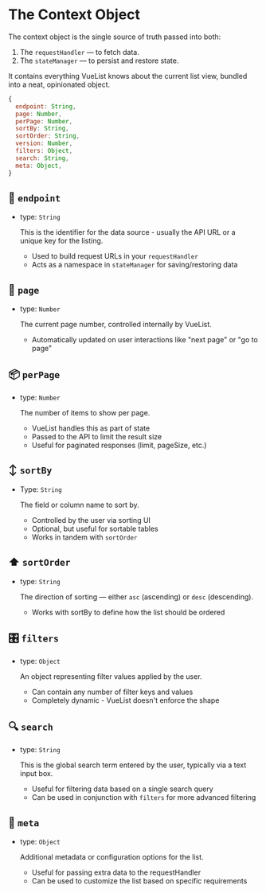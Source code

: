 # The Context Object

The context object is the single source of truth passed into both:

1. The `requestHandler` — to fetch data.
2. The `stateManager` — to persist and restore state.

It contains everything VueList knows about the current list view, bundled into a neat, opinionated object.

```js
{
  endpoint: String,
  page: Number,
  perPage: Number,
  sortBy: String,
  sortOrder: String,
  version: Number,
  filters: Object,
  search: String,
  meta: Object,
}
```

## 🔑 `endpoint`

- type: `String`

  This is the identifier for the data source - usually the API URL or a unique key for the listing.

  - Used to build request URLs in your `requestHandler`
  - Acts as a namespace in `stateManager` for saving/restoring data

## 📄 `page`

- type: `Number`

  The current page number, controlled internally by VueList.

  - Automatically updated on user interactions like "next page" or "go to page"

## 📦 `perPage`

- type: `Number`

  The number of items to show per page.

  - VueList handles this as part of state
  - Passed to the API to limit the result size
  - Useful for paginated responses (limit, pageSize, etc.)

## ↕️ `sortBy`

- Type: `String`

  The field or column name to sort by.

  - Controlled by the user via sorting UI
  - Optional, but useful for sortable tables
  - Works in tandem with `sortOrder`

## ⬆️ `sortOrder`

- type: `String`

  The direction of sorting — either `asc` (ascending) or `desc` (descending).

  - Works with sortBy to define how the list should be ordered

## 🎛️ `filters`

- type: `Object`

  An object representing filter values applied by the user.

  - Can contain any number of filter keys and values
  - Completely dynamic - VueList doesn't enforce the shape

## 🔍 `search`

- type: `String`

  This is the global search term entered by the user, typically via a text input box.

  - Useful for filtering data based on a single search query
  - Can be used in conjunction with `filters` for more advanced filtering

## 🧱 `meta`

- type: `Object`

  Additional metadata or configuration options for the list.

  - Useful for passing extra data to the requestHandler
  - Can be used to customize the list based on specific requirements
